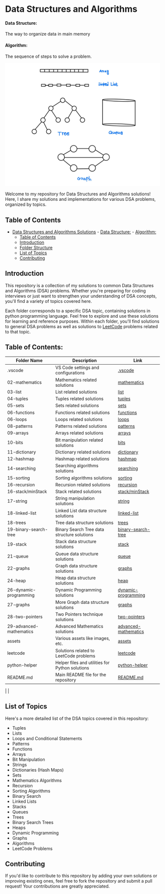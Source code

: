 # Data Structures and Algorithms

#### Data Structure:

The way to organize data in main memory

#### Algorithm:

The sequence of steps to solve a problem.

<img src="./assets/image.jpeg">

Welcome to my repository for Data Structures and Algorithms solutions! Here, I share my solutions and implementations for various DSA problems, organized by topics.

## Table of Contents

- [Data Structures and Algorithms Solutions](#data-structures-and-algorithms-solutions) - [Data Structure:](#data-structure) - [Algorithm:](#algorithm)
  - [Table of Contents](#table-of-contents)
  - [Introduction](#introduction)
  - [Folder Structure](#folder-structure)
  - [List of Topics](#list-of-topics)
  - [Contributing](#contributing)

## Introduction

This repository is a collection of my solutions to common Data Structures and Algorithms (DSA) problems. Whether you're preparing for coding interviews or just want to strengthen your understanding of DSA concepts, you'll find a variety of topics covered here.

Each folder corresponds to a specific DSA topic, containing solutions in python programming language. Feel free to explore and use these solutions for learning and reference purposes.
Within each folder, you'll find solutions to general DSA problems as well as solutions to <a href="https://leetcode.com/problemset/?difficulty=EASY&page=1&topicSlugs=array">LeetCode</a> problems related to that topic.

## Table of Contents:

| Folder Name             | Description                                     | Link                                                          |
| ----------------------- | ----------------------------------------------- | ------------------------------------------------------------- |
| .vscode                 | VS Code settings and configurations             | <a href=./.vscode/> .vscode </a>                              |
| 02-mathematics          | Mathematics related solutions                   | <a href=./02-mathematics/> mathematics </a>                   |
| 03-list                 | List related solutions                          | <a href=./03-list/> list </a>                                 |
| 04-tuples               | Tuples related solutions                        | <a href=./04-tuples/> tuples </a>                             |
| 05-sets                 | Sets related solutions                          | <a href=./05-sets/> sets </a>                                 |
| 06-functions            | Functions related solutions                     | <a href=./06-functions/> functions </a>                       |
| 06-loops                | Loops related solutions                         | <a href=./06-loops/> loops </a>                               |
| 08-patterns             | Patterns related solutions                      | <a href=./08-patterns/> patterns </a>                         |
| 09-arrays               | Arrays related solutions                        | <a href=./09-arrays/> arrays </a>                             |
| 10-bits                 | Bit manipulation related solutions              | <a href=./10-bits/> bits </a>                                 |
| 11-dictionary           | Dictionary related solutions                    | <a href=./11-dictionary/> dictionary </a>                     |
| 12-hashmap              | Hashmap related solutions                       | <a href=./12-hashmap/> hashmap </a>                           |
| 14-searching            | Searching algorithms solutions                  | <a href=./14-searching/> searching </a>                       |
| 15-sorting              | Sorting algorithms solutions                    | <a href=./15-sorting/> sorting </a>                           |
| 16-recursion            | Recursion related solutions                     | <a href=./16-recursion/> recursion </a>                       |
| 16-stack/minStack       | Stack related solutions                         | <a href=./16-stack/minStack/> stack/minStack </a>             |
| 17-string               | String manipulation solutions                   | <a href=./17-string/> string </a>                             |
| 18-linked-list          | Linked List data structure solutions            | <a href=./18-linked-list/> linked-list </a>                   |
| 18-trees                | Tree data structure solutions                   | <a href=./18-trees/> trees </a>                               |
| 19-binary-search-tree   | Binary Search Tree data structure solutions     | <a href=./19-binary-search-tree/> binary-search-tree </a>     |
| 19-stack                | Stack data structure solutions                  | <a href=./19-stack/> stack </a>                               |
| 21-queue                | Queue data structure solutions                  | <a href=./21-queue/> queue </a>                               |
| 22-graphs               | Graph data structure solutions                  | <a href=./22-graphs/> graphs </a>                             |
| 24-heap                 | Heap data structure solutions                   | <a href=./24-heap/> heap </a>                                 |
| 26-dynamic-programming  | Dynamic Programming solutions                   | <a href=./26-dynamic-programming/> dynamic-programming </a>   |
| 27-graphs               | More Graph data structure solutions             | <a href=./27-graphs/> graphs </a>                             |
| 28-two-pointers         | Two Pointers technique solutions                | <a href=./28-two-pointers/> two-pointers </a>                 |
| 29-advanced-mathematics | Advanced Mathematics solutions                  | <a href=./29-advanced-mathematics/> advanced-mathematics </a> |
| assets                  | Various assets like images, etc.                | <a href=./assets/> assets </a>                                |
| leetcode                | Solutions related to LeetCode problems          | <a href=./leetcode/> leetcode </a>                            |
| python-helper           | Helper files and utilities for Python solutions | <a href=./python-helper/> python-helper </a>                  |
| README.md               | Main README file for the repository             | <a href=./README.md> README.md </a>                           |

| |

## List of Topics

Here's a more detailed list of the DSA topics covered in this repository:

- Tuples
- Lists
- Loops and Conditional Statements
- Patterns
- Functions
- Arrays
- Bit Manipulation
- Strings
- Dictionaries (Hash Maps)
- Sets
- Mathematics Algorithms
- Recursion
- Sorting Algorithms
- Binary Search
- Linked Lists
- Stacks
- Queues
- Trees
- Binary Search Trees
- Heaps
- Dynamic Programming
- Graphs
- Algorithms
- LeetCode Problems

## Contributing

If you'd like to contribute to this repository by adding your own solutions or improving existing ones, feel free to fork the repository and submit a pull request! Your contributions are greatly appreciated.
